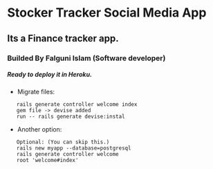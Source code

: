 # Stocker Tracker Social Media App

## Its a Finance tracker app.


### Builded By Falguni Islam (Software developer)

##### Ready to deploy it in Heroku.


* Migrate files:
```
   rails generate controller welcome index
   gem file -> devise added
   run -- rails generate devise:instal

```
* Another option:

```
   Optional: (You can skip this.)
   rails new myapp --database=postgresql
   rails generate controller welcome
   root 'welcome#index'

```